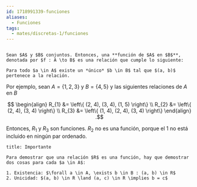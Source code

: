 ```yaml
---
id: 1718991339-funciones
aliases:
  - Funciones
tags:
  - mates/discretas-1/funciones
---
```


```ad-definition

Sean $A$ y $B$ conjuntos. Entonces, una **función de $A$ en $B$**, denotada por $f : A \to B$ es una relación que cumple lo siguiente:

Para todo $a \in A$ existe un *único* $b \in B$ tal que $(a, b)$ pertenece a la relación.

```

Por ejemplo, sean $A = \left\{ 1, 2, 3 \right\}$ y $B = \left\{ 4, 5 \right\}$ y las siguientes relaciones de $A$ en $B$

$$
\begin{align}
R_{1} &= \left\{ (2, 4), (3, 4), (1, 5) \right\} \\
R_{2}  &= \left\{ (2, 4), (3, 4) \right\} \\
R_{3} &= \left\{ (1, 4), (2, 4), (3, 4) \right\}
\end{align}
.$$

Entonces, $R_{1}$ y $R_{3}$ son funciones. $R_{2}$ no es una función, porque el $1$ no está incluido en ningún par ordenado.

```ad-important
title: Importante

Para demostrar que una relación $R$ es una función, hay que demostrar dos cosas para cada $a \in A$:

1. Existencia: $\forall a \in A, \exists b \in B : (a, b) \in R$
2. Unicidad: $(a, b) \in R \land (a, c) \in R \implies b = c$

```
